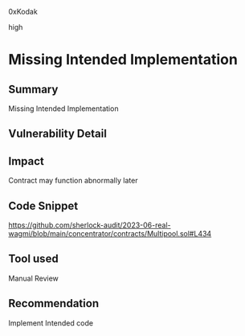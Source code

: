 0xKodak

high

# Missing Intended Implementation

## Summary 
Missing Intended Implementation

## Vulnerability Detail

## Impact
Contract may function abnormally later

## Code Snippet
https://github.com/sherlock-audit/2023-06-real-wagmi/blob/main/concentrator/contracts/Multipool.sol#L434

## Tool used

Manual Review

## Recommendation
Implement Intended code
